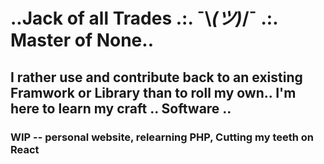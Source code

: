 # ..Jack of all Trades .:. ¯\\_(ツ)_/¯ .:. Master of None..
## I rather use and contribute back to an existing Framwork or Library than to roll my own..  I'm here to learn my craft .. Software ..
### WIP -- personal website, relearning PHP, Cutting my teeth on React

<!--
**brnt-toast/brnt-toast** is a ✨ _special_ ✨ repository because its `README.md` (this file) appears on your GitHub profile.

Here are some ideas to get you started:

- 🔭 I’m currently working on ...
- 🌱 I’m currently learning ...
- 👯 I’m looking to collaborate on ...
- 🤔 I’m looking for help with ...
- 💬 Ask me about ...
- 📫 How to reach me: ...
- 😄 Pronouns: ...
- ⚡ Fun fact: ...
-->
